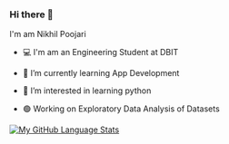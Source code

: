 ### Hi there 👋

I'm am Nikhil Poojari 

- 💻 I'm am an Engineering Student at DBIT

- 📱  I’m currently learning App Development 

-	🐍 I’m interested in learning python

- 🟢 Working on Exploratory Data Analysis of Datasets 

[![My GitHub Language Stats](https://github-readme-stats.vercel.app/api/top-langs/?username=poojarinikhil-z&langs_count=5&theme=midnight-purple)]()
